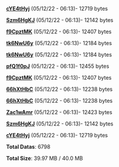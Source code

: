 [**cYE4tHyj**](/data/cYE4tHyj.txt) (05/12/22 - 06:13)- 12719 bytes

[**Szm6HgKJ**](/data/Szm6HgKJ.txt) (05/12/22 - 06:13)- 12142 bytes

[**f9CpztMK**](/data/f9CpztMK.txt) (05/12/22 - 06:13)- 12407 bytes

[**tk6NwU6y**](/data/tk6NwU6y.txt) (05/12/22 - 06:13)- 12184 bytes

[**tk6NwU6y**](/data/tk6NwU6y.txt) (05/12/22 - 06:13)- 12184 bytes

[**pfQ1f0pJ**](/data/pfQ1f0pJ.txt) (05/12/22 - 06:13)- 12455 bytes

[**f9CpztMK**](/data/f9CpztMK.txt) (05/12/22 - 06:13)- 12407 bytes

[**66hXtHbC**](/data/66hXtHbC.txt) (05/12/22 - 06:13)- 12238 bytes

[**66hXtHbC**](/data/66hXtHbC.txt) (05/12/22 - 06:13)- 12238 bytes

[**Zac1wAmr**](/data/Zac1wAmr.txt) (05/12/22 - 06:13)- 12423 bytes

[**Szm6HgKJ**](/data/Szm6HgKJ.txt) (05/12/22 - 06:13)- 12142 bytes

[**cYE4tHyj**](/data/cYE4tHyj.txt) (05/12/22 - 06:13)- 12719 bytes

**Total Datas**: 6798

**Total Size**: 39.97 MB / 40.0 MB